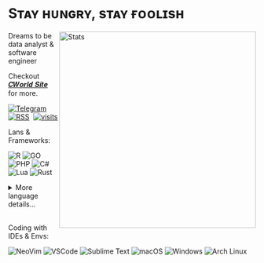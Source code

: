 # Sᴛᴀʏ ʜᴜɴɢʀʏ, sᴛᴀʏ ғᴏᴏʟɪsʜ

<img
src="https://github-readme-stats.vercel.app/api?username=cworld1&count_private=true&theme=vue-dark&show_icons=true&hide_border=true&border_radius=10&bg_color=2738493B&text_color=808080" alt="Stats" width="400" align="right"/>

Dreams to be data analyst & software engineer

Checkout <a href="https://cworld.top/" target="_blank">𝑪𝑾𝒐𝒓𝒍𝒅 𝑺𝒊𝒕𝒆</a> for more.

[![Telegram](https://img.shields.io/badge/TG%20%E2%86%92-2CA5E0?style=for-the-badge&logo=telegram&logoColor=white)](https://t.me/cworld0_cn)&nbsp;
[![RSS](https://img.shields.io/badge/RSS%20%E2%86%92-FFA500?style=for-the-badge&logo=rss&logoColor=white)](https://cworld.top/rss.xml)&nbsp;
[![visits](https://komarev.com/ghpvc/?username=cworld1&style=for-the-badge&label=View&color=555555)](https://cworld.top/)

Lans & Frameworks:

![R](https://img.shields.io/badge/-276DC3?logo=r&logoColor=white)
![GO](https://img.shields.io/badge/-00ADD8?logo=go&logoColor=white)
![PHP](https://img.shields.io/badge/-777BB4?logo=php&logoColor=white)
![C#](https://img.shields.io/badge/C%23-239120?&logo=csharp&logoColor=white)
![Lua](https://img.shields.io/badge/-2C2D72?logo=lua&logoColor=white)
![Rust](https://img.shields.io/badge/-FFF0E5?logo=rust&logoColor=black)

<details>
<summary style="cursor: pointer">More language details...</summary>

### Basic languages

![Java](https://img.shields.io/badge/Java-ED8B00?logo=openjdk&logoColor=white)
![SQL](https://img.shields.io/badge/SQL-F80000?logo=oracle&logoColor=white)
<br/>
![HTML](https://img.shields.io/badge/-E34F26?logo=html5&logoColor=white)
![TS](https://img.shields.io/badge/-007ACC?logo=typescript&logoColor=white)
![C/C++](https://img.shields.io/badge/-%2300599C.svg?logo=c%2B%2B&logoColor=white)
![Python](https://img.shields.io/badge/-FFD43B?logo=python&logoColor=blue)

### Frameworks

![Spring](https://img.shields.io/badge/Spring-6DB33F?logo=spring&logoColor=white)
![Jupyter](https://img.shields.io/badge/Jupyter-F37626.svg?&logo=Jupyter&logoColor=white)
![astro](https://img.shields.io/badge/Astro-0C1222?logo=astro&logoColor=FDFDFE)
<br/>
![Qt](https://img.shields.io/badge/-41CD52?logo=qt&logoColor=white)
![Android](https://img.shields.io/badge/-3DDC84?logo=android&logoColor=white)
![Unity](https://img.shields.io/badge/-100000?logo=unity&logoColor=white)
![Vue](https://img.shields.io/badge/-35495E?logo=vuedotjs&logoColor=4FC08D)
![React](https://img.shields.io/badge/-20232A?logo=react&logoColor=61DAFB)
![Vite](https://img.shields.io/badge/-B73BFE?logo=vite&logoColor=FFD62E)

### Most used languages

<img
  src="https://github-readme-stats.vercel.app/api/top-langs/?username=cworld1&layout=compact&count_private=true&theme=vue-dark&show_icons=true&hide_border=true&border_radius=10&bg_color=2738493B&text_color=808080"
/>

<img
  height="200"
  src="https://cr-skills-chart-widget.azurewebsites.net/api/api?username=cworld1&width=600&height=150&show-other-skills=true"
/>

</details>
<br/>

Coding with IDEs & Envs:

![NeoVim](https://img.shields.io/badge/-57A143?logo=neovim&logoColor=white)
![VSCode](https://img.shields.io/badge/Vsc-0078D4?logo=visual%20studio%20code&logoColor=white)
![Sublime Text](https://img.shields.io/badge/-%23575757.svg?&logo=sublime-text&logoColor=important)
![macOS](https://img.shields.io/badge/-000000?logo=apple&logoColor=white)
![Windows](https://img.shields.io/badge/Win-0078d4?logo=windows-11&logoColor=white)
![Arch Linux](https://img.shields.io/badge/-1793D1?logo=arch-linux&logoColor=white)

<!-- Shields badge fom: https://github.com/alexandresanlim/Badges4-README.md-Profile -->
